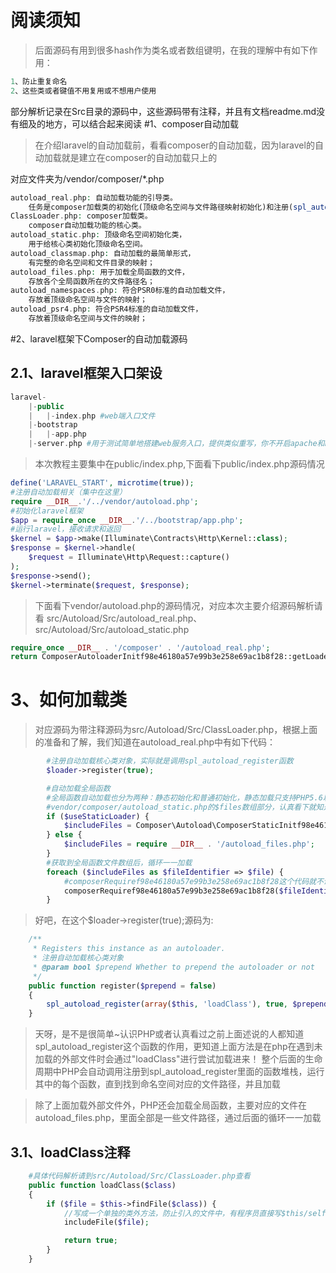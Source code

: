 # 阅读须知
> 后面源码有用到很多hash作为类名或者数组键明，在我的理解中有如下作用：
```php
1、防止重复命名
2、这些类或者键值不用复用或不想用户使用
```
部分解析记录在Src目录的源码中，这些源码带有注释，并且有文档readme.md没有细及的地方，可以结合起来阅读
#1、composer自动加载
>在介绍laravel的自动加载前，看看composer的自动加载，因为laravel的自动加载就是建立在composer的自动加载只上的

对应文件夹为/vendor/composer/*.php
```php
autoload_real.php: 自动加载功能的引导类。
    任务是composer加载类的初始化(顶级命名空间与文件路径映射初始化)和注册(spl_autoload_register())。
ClassLoader.php: composer加载类。
    composer自动加载功能的核心类。
autoload_static.php: 顶级命名空间初始化类，
    用于给核心类初始化顶级命名空间。
autoload_classmap.php: 自动加载的最简单形式，
    有完整的命名空间和文件目录的映射；
autoload_files.php: 用于加载全局函数的文件，
    存放各个全局函数所在的文件路径名；
autoload_namespaces.php: 符合PSR0标准的自动加载文件，
    存放着顶级命名空间与文件的映射；
autoload_psr4.php: 符合PSR4标准的自动加载文件，
    存放着顶级命名空间与文件的映射；
```

#2、laravel框架下Composer的自动加载源码
## 2.1、laravel框架入口架设
```php
laravel-
    |-public
    |   |-index.php #web端入口文件
    |-bootstrap
    |   |-app.php
    |-server.php #用于测试简单地搭建web服务入口，提供类似重写，你不开启apache和nginx
```
> 本次教程主要集中在public/index.php,下面看下public/index.php源码情况
```php
define('LARAVEL_START', microtime(true));
#注册自动加载相关（集中在这里）
require __DIR__.'/../vendor/autoload.php';
#初始化laravel框架
$app = require_once __DIR__.'/../bootstrap/app.php';
#运行laravel，接收请求和返回
$kernel = $app->make(Illuminate\Contracts\Http\Kernel::class);
$response = $kernel->handle(
    $request = Illuminate\Http\Request::capture()
);
$response->send();
$kernel->terminate($request, $response);
```
> 下面看下vendor/autoload.php的源码情况，对应本次主要介绍源码解析请看
src/Autoload/Src/autoload_real.php、src/Autoload/Src/autoload_static.php
```php
require_once __DIR__ . '/composer' . '/autoload_real.php';
return ComposerAutoloaderInitf98e46180a57e99b3e258e69ac1b8f28::getLoader();
```
# 3、如何加载类
> 对应源码为带注释源码为src/Autoload/Src/ClassLoader.php，根据上面的准备和了解，我们知道在autoload_real.php中有如下代码：
```php
        #注册自动加载核心类对象，实际就是调用spl_autoload_register函数
        $loader->register(true);

        #自动加载全局函数
        #全局函数自动加载也分为两种：静态初始化和普通初始化，静态加载只支持PHP5.6以上并且不支持HHVM。
        #vendor/composer/autoload_static.php的$files数组部分，认真看下就知道和autoload_files.php的一样
        if ($useStaticLoader) {
            $includeFiles = Composer\Autoload\ComposerStaticInitf98e46180a57e99b3e258e69ac1b8f28::$files;
        } else {
            $includeFiles = require __DIR__ . '/autoload_files.php';
        }
        #获取到全局函数文件数组后，循环一一加载
        foreach ($includeFiles as $fileIdentifier => $file) {
            #composerRequiref98e46180a57e99b3e258e69ac1b8f28这个代码就不说了，就是一个require
            composerRequiref98e46180a57e99b3e258e69ac1b8f28($fileIdentifier, $file);
        }
```
> 好吧，在这个$loader->register(true);源码为:
```php
    /**
     * Registers this instance as an autoloader.
     * 注册自动加载核心类对象
     * @param bool $prepend Whether to prepend the autoloader or not
     */
    public function register($prepend = false)
    {
        spl_autoload_register(array($this, 'loadClass'), true, $prepend);
    }
```

> 天呀，是不是很简单~认识PHP或者认真看过之前上面述说的人都知道spl_autoload_register这个函数的作用，更知道上面方法是在php在遇到未加载的外部文件时会通过"loadClass"进行尝试加载进来！
整个后面的生命周期中PHP会自动调用注册到spl_autoload_register里面的函数堆栈，运行其中的每个函数，直到找到命名空间对应的文件路径，并且加载

> 除了上面加载外部文件外，PHP还会加载全局函数，主要对应的文件在autoload_files.php，里面全部是一些文件路径，通过后面的循环一一加载

## 3.1、loadClass注释

```php
    #具体代码解析请到src/Autoload/Src/ClassLoader.php查看
    public function loadClass($class)
    {
        if ($file = $this->findFile($class)) {
            //写成一个单独的类外方法，防止引入的文件中，有程序员直接写$this/self，让期直接报错，避免错误发生
            includeFile($file);

            return true;
        }
    }

```
